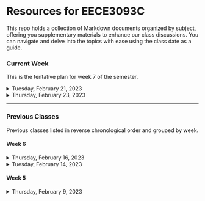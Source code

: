 # Resources for EECE3093C

This repo holds a collection of Markdown documents organized by subject, offering you supplementary materials to enhance our class discussions. You can navigate and delve into the topics with ease using the class date as a guide.

### Current Week 

This is the tentative plan for week 7 of the semester.

<details>
  <summary>Tuesday, February 21, 2023</summary>

  - Complete initial project review for remaining teams.
    <details>
      <summary>list of teams to present</summary>
      
      - Team B
      - Team Voie
      - Team Weather
      - Team Wii Tanks
      
    </details>
  - Discuss and map the [4-layer architecture](./software_engineering_4-layer_architecture.md) to the team project.
  - Discuss the grading rubric for project.

</details>

<details>
  <summary>Thursday, February 23, 2023</summary>

  - GitHub Actions
  - Containerization

</details>

---

### Previous Classes

Previous classes listed in reverse chronological order and grouped by week.

#### Week 6

<details>
  <summary>Thursday, February 16, 2023</summary>
  
  - Initial project review for 21 of 25 teams.
    <details>
      <summary>list of teams who presented</summary>
      
      - Team Orange
      - Team Big Boys
      - Team Blue
      - Team Cybertech
      - Team Du
      - Team Dylan
      - Team Go
      - Team Golden Girls
      - Team Green
      - Team Jam
      - Team Keith
      - Team Lua
      - Team Moncef
      - Team NonToastMakers
      - Team Python
      - Team Red
      - Team Rocket
      - Team Swift
      - Team Over-Under
      - Team Undefined
      - Team Under-the-C
    </details>
</details>

<details>
  <summary>Tuesday, February 14, 2023</summary>

  - Interactive session on using GitHub Project and GitHub Issues.
  - Discussed the relationship between repository, issues, and projects.
  - Briefly discussed the use of GitHub Actions for Windows CI/CD.
  - Announced that semester grading will change to 60% team project and 40% assignments.  The change is a result of moving from 3 team based lab assignments and a final exam to the semester team project. 
</details>
  
#### Week 5

<details>
  <summary>Thursday, February 9, 2023</summary>

  - [GitHub GUI Client](./github_gui_client.md)
  - [Branching Strategies](./branching_strategies.md)

</details>
